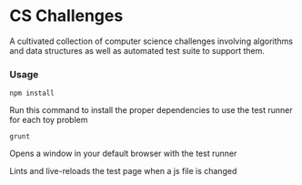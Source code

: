 # CS Challenges
A cultivated collection of computer science challenges involving
algorithms and data structures as well as automated test suite to support them.

### Usage

```
npm install
```

Run this command to install the proper dependencies
to use the test runner for each toy problem

```
grunt
```

Opens a window in your default browser with the test runner

Lints and live-reloads the test page when a js file is changed
